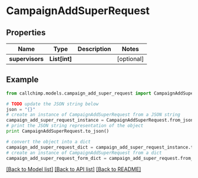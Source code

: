 # CampaignAddSuperRequest


## Properties

Name | Type | Description | Notes
------------ | ------------- | ------------- | -------------
**supervisors** | **List[int]** |  | [optional] 

## Example

```python
from callchimp.models.campaign_add_super_request import CampaignAddSuperRequest

# TODO update the JSON string below
json = "{}"
# create an instance of CampaignAddSuperRequest from a JSON string
campaign_add_super_request_instance = CampaignAddSuperRequest.from_json(json)
# print the JSON string representation of the object
print CampaignAddSuperRequest.to_json()

# convert the object into a dict
campaign_add_super_request_dict = campaign_add_super_request_instance.to_dict()
# create an instance of CampaignAddSuperRequest from a dict
campaign_add_super_request_form_dict = campaign_add_super_request.from_dict(campaign_add_super_request_dict)
```
[[Back to Model list]](../README.md#documentation-for-models) [[Back to API list]](../README.md#documentation-for-api-endpoints) [[Back to README]](../README.md)



